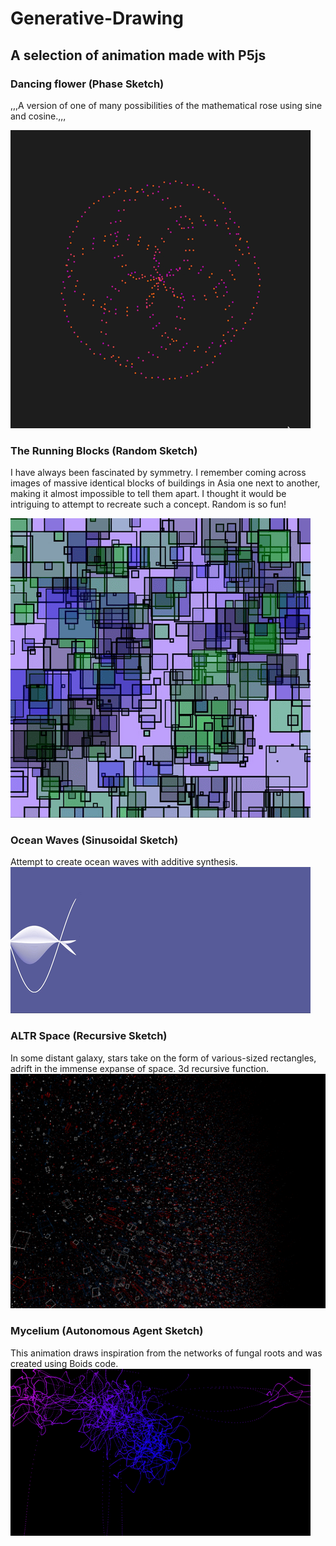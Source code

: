 # Generative-Drawing

## A selection of animation made with P5js

### Dancing flower (Phase Sketch)
,,,A version of one of many possibilities of the mathematical rose using sine and cosine.,,,

![](https://github.com/gpols/Generative-Drawing/blob/0188bf397111e9d827821e76ec5427039312cf03/phase_sketch.gif)

### The Running Blocks (Random Sketch)
I have always been fascinated by symmetry. I remember coming across images of massive identical blocks of buildings in Asia one next to another, making it almost impossible to tell them apart. I thought it would be intriguing to attempt to recreate such a concept.
Random is so fun!

![](https://github.com/gpols/Generative-Drawing/blob/e8fc57195786fade6053f0f43d8e5637368b3c89/images%3Agifs/random.gif)

### Ocean Waves (Sinusoidal Sketch)
Attempt to create ocean waves with additive synthesis.
![](https://github.com/gpols/Generative-Drawing/blob/f0bf349e9b138afe903077c842232f6aab938417/images%3Agifs/sinusoidal.gif)

### ALTR Space (Recursive Sketch)
In some distant galaxy, stars take on the form of various-sized rectangles, adrift in the immense expanse of space.
3d recursive function.
![](https://github.com/gpols/Generative-Drawing/blob/ccbbce6839d65c2d339fdff6b978ad61bc45fca3/images%3Agifs/recursive.png)

### Mycelium (Autonomous Agent Sketch)
This animation draws inspiration from the networks of fungal roots and was created using Boids code.
![](https://github.com/gpols/Generative-Drawing/blob/c2b3749efb330332f6d6a434f6948953d7177ef2/images%3Agifs/autonomous_agent_gif.gif)










